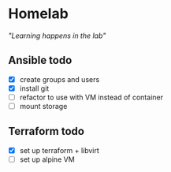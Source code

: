 # Homelab
_"Learning happens in the lab"_

## Ansible todo
- [x] create groups and users
- [x] install git
- [ ] refactor to use with VM instead of container
- [ ] mount storage

## Terraform todo
- [x] set up terraform + libvirt
- [ ] set up alpine VM
